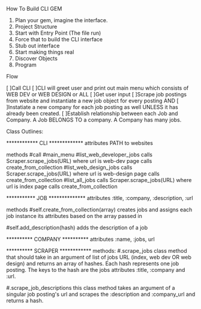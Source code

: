How To Build CLI GEM

1. Plan your gem, imagine the interface.
2. Project Structure
3. Start with Entry Point (The file run)
4. Force that to build the CLI interface 
5. Stub out interface
6. Start making things real 
7. Discover Objects
8. Program 


Flow

[ ]Call CLI 
[ ]CLI will greet user and print out main menu which consists of WEB DEV or WEB DESIGN or ALL
[ ]Get user input
[ ]Scrape job postings from website and instantiate a new job object for every posting AND 
[ ]Instatiate a new company for each job posting as well UNLESS it has already been created.
[ ]Establish relationship between each Job and Company. A Job BELONGS TO a company. A Company     has many jobs.     

Class Outlines:

************  CLI  ************* 
attributes
    PATH to websites

methods
#call
#main_menu
#list_web_developer_jobs
    calls Scraper.scrape_jobs(URL) where url is web-dev page
    calls create_from_collection
#list_web_design_jobs
    calls Scraper.scrape_jobs(URL) where url is web-design page
    calls create_from_collection
#list_all_jobs 
    calls Scraper.scrape_jobs(URL) where url is index page
    calls create_from_collection

***********  JOB  **************
attributes
    :title, :company, :description, :url

methods
#self.create_from_collection(array)
    creates jobs and assigns each job instance its attributes based on the array passed in

#self.add_description(hash)
    adds the description of a job


**********  COMPANY  **********
attributes
    :name, :jobs, url 


**********  SCRAPER ************
methods:
#.scrape_jobs
    class method that should take in an argument of list of jobs URL (index, web dev OR
    web design) and returns an array of hashes. Each hash represents
    one job posting. The keys to the hash are the jobs attributes :title,
    :company and :url. 

#.scrape_job_descriptions
    this class method takes an argument of a singular job posting's url
    and scrapes the :description and :company_url and returns a hash.

